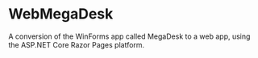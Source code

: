 # WebMegaDesk

A conversion of the WinForms app called MegaDesk to a web app, using the ASP.NET Core Razor Pages platform.
